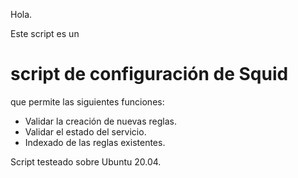 Hola.

Este script es un <h1>script de configuración de Squid</h1> que permite las siguientes funciones:

- Validar la creación de nuevas reglas.
- Validar el estado del servicio.
- Indexado de las reglas existentes.

Script testeado sobre Ubuntu 20.04.
